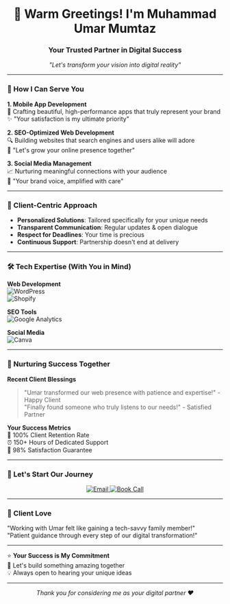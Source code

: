 <h1 align="center">👋 Warm Greetings! I'm Muhammad Umar Mumtaz</h1>
<h3 align="center">Your Trusted Partner in Digital Success</h3>

<p align="center">
  <i>"Let's transform your vision into digital reality"</i>
</p>

---

### 🌟 How I Can Serve You

**1. Mobile App Development**  
💖 Crafting beautiful, high-performance apps that truly represent your brand  
✨ "Your satisfaction is my ultimate priority"  

**2. SEO-Optimized Web Development**  
🔍 Building websites that search engines and users alike will adore  
🌱 "Let's grow your online presence together"  

**3. Social Media Management**  
📈 Nurturing meaningful connections with your audience  
💌 "Your brand voice, amplified with care"  

---

### 🤝 Client-Centric Approach

- **Personalized Solutions**: Tailored specifically for your unique needs  
- **Transparent Communication**: Regular updates & open dialogue  
- **Respect for Deadlines**: Your time is precious  
- **Continuous Support**: Partnership doesn't end at delivery  

---

### 🛠 Tech Expertise (With You in Mind)

**Web Development**  
![WordPress](https://img.shields.io/badge/WordPress-Client_Friendly-21759B?style=for-the-badge&logo=wordpress&logoColor=white)  
![Shopify](https://img.shields.io/badge/Shopify-Your_Ecommerce_Solution-7AB55C?style=for-the-badge&logo=shopify&logoColor=white)  

**SEO Tools**  
![Google Analytics](https://img.shields.io/badge/Google_Analytics-Your_Insights_Empowered-E37400?style=for-the-badge&logo=googleanalytics&logoColor=white)  

**Social Media**  
![Canva](https://img.shields.io/badge/Canva-Your_Brand_Visualized-00C4CC?style=for-the-badge&logo=canva&logoColor=white)  

---

### 🌱 Nurturing Success Together

**Recent Client Blessings**  
> "Umar transformed our web presence with patience and expertise!" - Happy Client  
> "Finally found someone who truly listens to our needs!" - Satisfied Partner  

**Your Success Metrics**  
📱 100% Client Retention Rate  
⏰ 150+ Hours of Dedicated Support  
🌟 98% Satisfaction Guarantee  

---

### 💌 Let's Start Our Journey

<p align="center">
  <a href="mailto:info@officialum1.com">
    <img src="https://img.shields.io/badge/Let's_Connect_📩-D14836?style=for-the-badge&logo=gmail&logoColor=white" alt="Email">
  </a>
  
  <a href="https://calendly.com/yourprofile">
    <img src="https://img.shields.io/badge/Complimentary_Consultation_☕-4285F4?style=for-the-badge&logo=google-meet&logoColor=white" alt="Book Call">
  </a>
</p>

---

### 🌈 Client Love

"Working with Umar felt like gaining a tech-savvy family member!"  
"Patient guidance through every step of our digital transformation!"  

---

⭐ **Your Success is My Commitment**  
🤝 Let's build something amazing together  
💡 Always open to hearing your unique ideas  

---

<p align="center">
  <i>Thank you for considering me as your digital partner ❤️</i>
</p>

